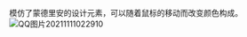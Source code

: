 模仿了蒙德里安的设计元素，可以随着鼠标的移动而改变颜色构成。
![QQ图片20211111022910](https://user-images.githubusercontent.com/90593604/141282694-0cb7d61d-7bea-4276-a9ec-e64d6bed2f81.png)
